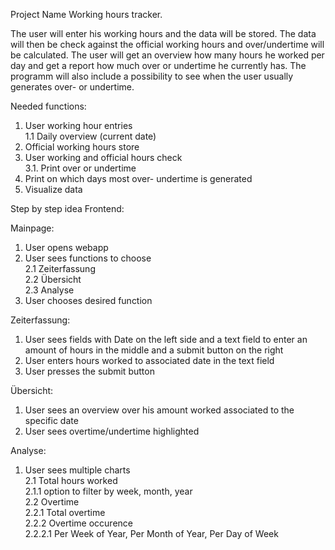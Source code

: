 Project Name
Working hours tracker.

The user will enter his working hours and the data will be stored. The data will then be check against the official working hours and over/undertime will be calculated. The user will get an overview how many hours he worked per day and get a report how much over or undertime he currently has.
The programm will also include a possibility to see when the user usually generates over- or undertime.

Needed functions:
1. User working hour entries  
   1.1 Daily overview (current date)  
2. Official working hours store  
3. User working and official hours check  
    3.1. Print over or undertime  
5. Print on which days most over- undertime is generated  
6. Visualize data

Step by step idea Frontend:

Mainpage:
1. User opens webapp
2. User sees functions to choose   
   2.1 Zeiterfassung   
   2.2 Übersicht   
   2.3 Analyse   
3. User chooses desired function   

Zeiterfassung:   
1. User sees fields with Date on the left side and a text field to enter an amount of hours in the middle and a submit button on the right   
2. User enters hours worked to associated date in the text field   
3. User presses the submit button  

Übersicht:  
1. User sees an overview over his amount worked associated to the specific date 
2. User sees overtime/undertime highlighted   

Analyse:
1. User sees multiple charts  
    2.1 Total hours worked  
        2.1.1 option to filter by week, month, year  
    2.2 Overtime  
        2.2.1 Total overtime  
        2.2.2 Overtime occurence   
            2.2.2.1 Per Week of Year, Per Month of Year, Per Day of Week
   



